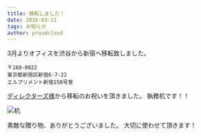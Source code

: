 ```yaml
---
title: 移転しました！
date: 2016-03-11
tags: お知らせ 
author: proudcloud
---
```


3月よりオフィスを渋谷から新宿へ移転致しました。

```
〒160-0022
東京都新宿区新宿6-7-22
エルプリメント新宿158号室
```

<a href="https://www.directorz.co.jp/" target="_blank">ディレクターズ様</a>から移転のお祝いを頂きました。
執務机です！！


![机](./2016/0311_iten/shitumudesk.jpg)

素敵な贈り物、ありがとうございました。
大切に使わせて頂きます！
